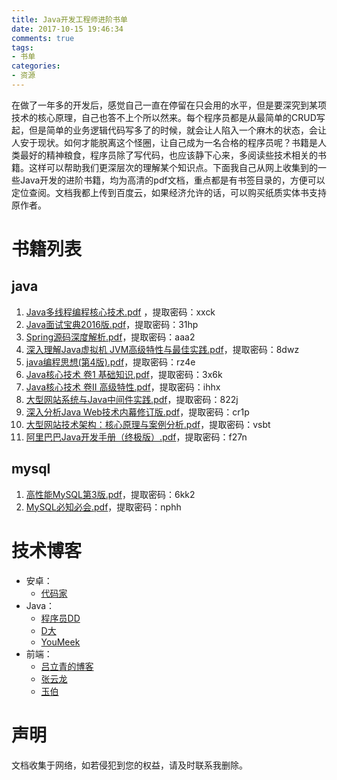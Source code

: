 ```yaml
---
title: Java开发工程师进阶书单
date: 2017-10-15 19:46:34
comments: true
tags:
- 书单
categories:
- 资源
---
```


在做了一年多的开发后，感觉自己一直在停留在只会用的水平，但是要深究到某项技术的核心原理，自己也答不上个所以然来。每个程序员都是从最简单的CRUD写起，但是简单的业务逻辑代码写多了的时候，就会让人陷入一个麻木的状态，会让人安于现状。如何才能脱离这个怪圈，让自己成为一名合格的程序员呢？书籍是人类最好的精神粮食，程序员除了写代码，也应该静下心来，多阅读些技术相关的书籍。这样可以帮助我们更深层次的理解某个知识点。下面我自己从网上收集到的一些Java开发的进阶书籍，均为高清的pdf文档，重点都是有书签目录的，方便可以定位查阅。文档我都上传到百度云，如果经济允许的话，可以购买纸质实体书支持原作者。

<!-- more -->

# 书籍列表

## java

1. [Java多线程编程核心技术.pdf](https://pan.baidu.com/s/1c1653Ug) ，提取密码：xxck
2. [Java面试宝典2016版.pdf](https://pan.baidu.com/s/1dFxWjU5)，提取密码：31hp
3. [Spring源码深度解析.pdf](https://pan.baidu.com/s/1pKEW2x1)，提取密码：aaa2
4. [深入理解Java虚拟机 JVM高级特性与最佳实践.pdf](https://pan.baidu.com/s/1bpljacJ)，提取密码：8dwz
5. [java编程思想(第4版).pdf](https://pan.baidu.com/s/1c8RAMy)，提取密码：rz4e
6. [Java核心技术 卷1 基础知识.pdf](https://pan.baidu.com/s/1boGaXll)，提取密码：3x6k
7. [Java核心技术 卷II 高级特性.pdf](https://pan.baidu.com/s/1kVwyf3L)，提取密码：ihhx
8. [大型网站系统与Java中间件实践.pdf](https://pan.baidu.com/s/1bSUjRg)，提取密码：822j
9. [深入分析Java Web技术内幕修订版.pdf](https://pan.baidu.com/s/1b47Fdk)，提取密码：cr1p
10. [大型网站技术架构：核心原理与案例分析.pdf](https://pan.baidu.com/s/1miHuJl2)，提取密码：vsbt
11. [阿里巴巴Java开发手册（终极版）.pdf](https://pan.baidu.com/s/1boHwNRh)，提取密码：f27n

## mysql

1. [高性能MySQL第3版.pdf](https://pan.baidu.com/s/1jIos8a6)，提取密码：6kk2
2. [MySQL必知必会.pdf](https://pan.baidu.com/s/1mhVrHm4)，提取密码：nphh

# 技术博客

- 安卓：
    - [代码家](https://daimajia.com/)
- Java：
    - [程序员DD](http://blog.didispace.com/)
    - [D大](https://hacpai.com/member/88250)
    - [YouMeek](http://www.youmeek.com/)
- 前端：
    - [吕立青的博客](https://blog.jimmylv.info/)
    - [张云龙](https://github.com/fouber/blog)
    - [玉伯](https://github.com/lifesinger/blog)

# 声明

文档收集于网络，如若侵犯到您的权益，请及时联系我删除。
